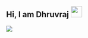 ## Hi, I am Dhruvraj  <img src="https://raw.githubusercontent.com/aemmadi/aemmadi/master/wave.gif" width="30px">





<img align="center" src="https://github-readme-stats.vercel.app/api/streak/?username=dhruvsol&theme=dark" />
